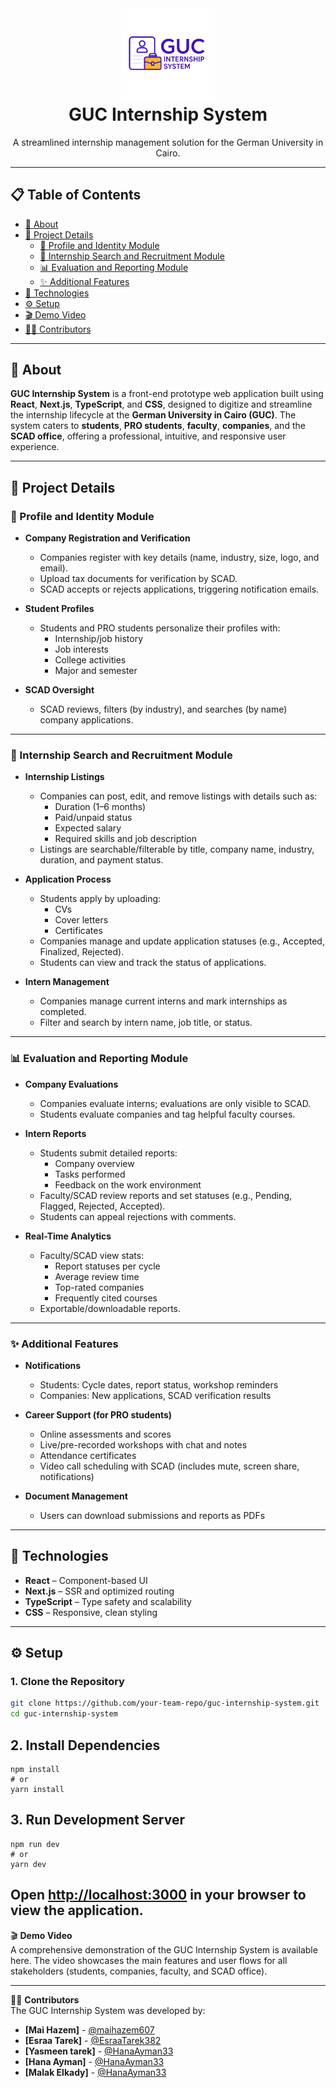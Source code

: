 <div align="center">
  <img src="public/logos/GUCInternshipSystemLogo.png" alt="GUC Internship System Logo" height="150" style="margin-top: 0; margin-bottom: 0; padding: 0;" />
  <h1 style="margin-top: 0;">GUC Internship System</h1>
  <p style="margin-top: 0;">A streamlined internship management solution for the German University in Cairo.</p>
</div>


---

## 📋 Table of Contents
- [📖 About](#-about)
- [🚀 Project Details](#-project-details)
  - [🔐 Profile and Identity Module](#-profile-and-identity-module)
  - [💼 Internship Search and Recruitment Module](#-internship-search-and-recruitment-module)
  - [📊 Evaluation and Reporting Module](#-evaluation-and-reporting-module)
  - [✨ Additional Features](#-additional-features)
- [🧱 Technologies](#-technologies)
- [⚙️ Setup](#️-setup)
- [🎬 Demo Video](#-demo-video)
- [👨‍💻 Contributors](#-contributors)

---

## 📖 About
**GUC Internship System** is a front-end prototype web application built using **React**, **Next.js**, **TypeScript**, and **CSS**, designed to digitize and streamline the internship lifecycle at the **German University in Cairo (GUC)**. The system caters to **students**, **PRO students**, **faculty**, **companies**, and the **SCAD office**, offering a professional, intuitive, and responsive user experience.

---

## 🚀 Project Details

### 🔐 Profile and Identity Module
- **Company Registration and Verification**
  - Companies register with key details (name, industry, size, logo, and email).
  - Upload tax documents for verification by SCAD.
  - SCAD accepts or rejects applications, triggering notification emails.

- **Student Profiles**
  - Students and PRO students personalize their profiles with:
    - Internship/job history
    - Job interests
    - College activities
    - Major and semester

- **SCAD Oversight**
  - SCAD reviews, filters (by industry), and searches (by name) company applications.

---

### 💼 Internship Search and Recruitment Module
- **Internship Listings**
  - Companies can post, edit, and remove listings with details such as:
    - Duration (1–6 months)
    - Paid/unpaid status
    - Expected salary
    - Required skills and job description
  - Listings are searchable/filterable by title, company name, industry, duration, and payment status.

- **Application Process**
  - Students apply by uploading:
    - CVs
    - Cover letters
    - Certificates
  - Companies manage and update application statuses (e.g., Accepted, Finalized, Rejected).
  - Students can view and track the status of applications.

- **Intern Management**
  - Companies manage current interns and mark internships as completed.
  - Filter and search by intern name, job title, or status.

---

### 📊 Evaluation and Reporting Module
- **Company Evaluations**
  - Companies evaluate interns; evaluations are only visible to SCAD.
  - Students evaluate companies and tag helpful faculty courses.

- **Intern Reports**
  - Students submit detailed reports:
    - Company overview
    - Tasks performed
    - Feedback on the work environment
  - Faculty/SCAD review reports and set statuses (e.g., Pending, Flagged, Rejected, Accepted).
  - Students can appeal rejections with comments.

- **Real-Time Analytics**
  - Faculty/SCAD view stats:
    - Report statuses per cycle
    - Average review time
    - Top-rated companies
    - Frequently cited courses
  - Exportable/downloadable reports.

---

### ✨ Additional Features
- **Notifications**
  - Students: Cycle dates, report status, workshop reminders
  - Companies: New applications, SCAD verification results

- **Career Support (for PRO students)**
  - Online assessments and scores
  - Live/pre-recorded workshops with chat and notes
  - Attendance certificates
  - Video call scheduling with SCAD (includes mute, screen share, notifications)

- **Document Management**
  - Users can download submissions and reports as PDFs

---

## 🧱 Technologies
- **React** – Component-based UI
- **Next.js** – SSR and optimized routing
- **TypeScript** – Type safety and scalability
- **CSS** – Responsive, clean styling

---

## ⚙️ Setup

### 1. Clone the Repository
```bash
git clone https://github.com/your-team-repo/guc-internship-system.git
cd guc-internship-system
```
## 2. Install Dependencies

    npm install
    # or
    yarn install

## 3. Run Development Server

    npm run dev
    # or
    yarn dev

Open [http://localhost:3000](http://localhost:3000) in your browser to view the application.
---

🎬 **Demo Video**  
A comprehensive demonstration of the GUC Internship System is available here. The video showcases the main features and user flows for all stakeholders (students, companies, faculty, and SCAD office).

---

👨‍💻 **Contributors**  
The GUC Internship System was developed by:

- **[Mai Hazem]** - [@maihazem607](https://github.com/maihazem607)
- **[Esraa Tarek]** - [@EsraaTarek382](https://github.com/EsraaTarek382)
- **[Yasmeen tarek]** - [@HanaAyman33](https://github.com/YasmeenTarek1)
- **[Hana Ayman]** - [@HanaAyman33](https://github.com/HanaAyman33)
- **[Malak Elkady]** - [@HanaAyman33](https://github.com/malakelkady7)



